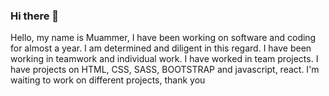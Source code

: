 ### Hi there 👋


Hello, my name is Muammer, I have been working on software and coding for almost a year.
I am determined and diligent in this regard. I have been working in teamwork and individual work.
I have worked in team projects. I have projects on HTML, CSS, SASS, BOOTSTRAP and javascript, react.
I'm waiting to work on different projects,
thank you

